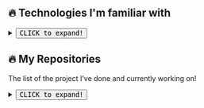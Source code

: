 ## 🔥 Technologies I'm familiar with
<details><br>
<summary><button><kbd><kbd>CLICK</kbd> to expand!</kbd></button></summary>

### Languages:

![Python](https://img.shields.io/badge/Python-3572a5?style=for-the-badge&logo=python&logoColor=ffffff)
![JavaScript](https://img.shields.io/badge/JavaScript-323330?style=for-the-badge&logo=javascript&logoColor=F7DF1E)
![TypeScript](https://img.shields.io/badge/TypeScript-007ACC?style=for-the-badge&logo=typescript&logoColor=white)

### Technologies:

![NodeJS](https://img.shields.io/badge/Node%20js-339933?style=for-the-badge&logo=nodedotjs&logoColor=white)
![Docker](https://img.shields.io/badge/Docker-2CA5E0?style=for-the-badge&logo=docker&logoColor=white)
![Github](https://img.shields.io/badge/GitHub-100000?style=for-the-badge&logo=github&logoColor=white)

### Frameworks:
![ReactJS](https://img.shields.io/badge/React-20232A?style=for-the-badge&logo=react&logoColor=61DAFB)
![NextJS](https://img.shields.io/badge/next%20js-000000?style=for-the-badge&logo=nextdotjs&logoColor=white)
![FastAPI](https://img.shields.io/badge/fastapi-109989?style=for-the-badge&logo=FASTAPI&logoColor=white)
![ExpressJS](https://img.shields.io/badge/Express%20js-000000?style=for-the-badge&logo=express&logoColor=white)

### UI Libraries:
![Tailwind](https://img.shields.io/badge/Tailwind_CSS-38B2AC?style=for-the-badge&logo=tailwind-css&logoColor=white)
![Material-UI](https://img.shields.io/badge/Material%20UI-007FFF?style=for-the-badge&logo=mui&logoColor=white)
![Shadcn/ui](https://img.shields.io/badge/shadcn%2Fui-000000?style=for-the-badge&logo=shadcnui&logoColor=white)

### Databases:
![MySQL](https://img.shields.io/badge/MySQL-005C84?style=for-the-badge&logo=mysql&logoColor=white)
![Postgres](https://img.shields.io/badge/PostgreSQL-316192?style=for-the-badge&logo=postgresql&logoColor=white)
![MongoDB](https://img.shields.io/badge/MongoDB-4EA94B?style=for-the-badge&logo=mongodb&logoColor=white)
![SQLLite](https://img.shields.io/badge/Sqlite-003B57?style=for-the-badge&logo=sqlite&logoColor=white)

</details>

## 🔥 My Repositories
The list of the project I've done and currently working on!
<details>
<summary><button><kbd><kbd>CLICK</kbd> to expand!</kbd></button></summary>

### <a href="https://github.com/FLEYreal/HatBuilders-Website">1. HatBuilders-Website</a>

<blockquote>Website for my Project: HatBuilders. We're creating the best minecraft buildings for other projects, servers and ordinary players. The project is currently under development but the website is completed, check it out: https://hatbuilders.vercel.app/en</blockquote>

![TypeScript](https://img.shields.io/badge/TypeScript-007ACC?style=for-the-badge&logo=typescript&logoColor=white)
![NextJS](https://img.shields.io/badge/next%20js-000000?style=for-the-badge&logo=nextdotjs&logoColor=white)
![Material-UI](https://img.shields.io/badge/Material%20UI-007FFF?style=for-the-badge&logo=mui&logoColor=white)

<img src="assets/images/hatbuilders.png" alt="Image of HatBuilders website" width="800px"/>

### 2. CodeWave Hub

<blockquote>CodeWave Hub provides development services. Its key feature is combination of Freelance and Dev Studios. Unfortunetely though, the project has been closed. Version of website is uploaded to vercel here: https://codewave-hub.ru</blockquote>

![TypeScript](https://img.shields.io/badge/TypeScript-007ACC?style=for-the-badge&logo=typescript&logoColor=white)
![ReactJS](https://img.shields.io/badge/React-20232A?style=for-the-badge&logo=react&logoColor=61DAFB)
![Material-UI](https://img.shields.io/badge/Material%20UI-007FFF?style=for-the-badge&logo=mui&logoColor=white)
![NodeJS](https://img.shields.io/badge/Node%20js-339933?style=for-the-badge&logo=nodedotjs&logoColor=white)
![ExpressJS](https://img.shields.io/badge/Express%20js-000000?style=for-the-badge&logo=express&logoColor=white)

<img src="assets/images/codewave.png" alt="Image of CodeWave website" width="800px"/>

### <a href="https://github.com/FLEYreal/Browser-Home">3. Browser-Home</a>

<blockquote>This is a convenient replacement for basic browser's home page. It's mostly for personal usage but you can also use it if you want to. It will be integrated with my another project: Social AI that will be able to copy my behaviour and answer to message in discord / telegram while I'm idle.</blockquote>

![TypeScript](https://img.shields.io/badge/TypeScript-007ACC?style=for-the-badge&logo=typescript&logoColor=white)
![NextJS](https://img.shields.io/badge/next%20js-000000?style=for-the-badge&logo=nextdotjs&logoColor=white)
![Shadcn/ui](https://img.shields.io/badge/shadcn%2Fui-000000?style=for-the-badge&logo=shadcnui&logoColor=white)
![Tailwind](https://img.shields.io/badge/Tailwind_CSS-38B2AC?style=for-the-badge&logo=tailwind-css&logoColor=white)
![Python](https://img.shields.io/badge/Python-3572a5?style=for-the-badge&logo=python&logoColor=ffffff)
![FastAPI](https://img.shields.io/badge/fastapi-109989?style=for-the-badge&logo=FASTAPI&logoColor=white)
![Postgres](https://img.shields.io/badge/PostgreSQL-316192?style=for-the-badge&logo=postgresql&logoColor=white)

<img src="assets/images/browser-home.png" alt="Image of Browser-Home" width="800px"/>

### <a href="https://github.com/FLEYreal/ChatGPT-Assistant">4. ChatGPT-Assistant</a>

<blockquote>ChatGPT-Assisant that can work in as discord bot or in web-interface (inteface if a clone chatGPT's chat). Can be implemented on website with <iframe> tag. Script contains 3 config, for main, style and language configs. Main one contains all settings for the entire project. Project was made on NodeJS & Express.JS</blockquote>

![JavaScript](https://img.shields.io/badge/JavaScript-323330?style=for-the-badge&logo=javascript&logoColor=F7DF1E)
![NodeJS](https://img.shields.io/badge/Node%20js-339933?style=for-the-badge&logo=nodedotjs&logoColor=white)
![ExpressJS](https://img.shields.io/badge/Express%20js-000000?style=for-the-badge&logo=express&logoColor=white)
![SQLLite](https://img.shields.io/badge/Sqlite-003B57?style=for-the-badge&logo=sqlite&logoColor=white)

### <a href="https://github.com/FLEYreal/Storm-Shop-Project">5. StormShop-Project</a>

<blockquote>Uncompleted StormShop website. This is a shop that sells Nitro, Netflix and other subscriptions to Russian Users unable to purchase them. Also sells scripts for various needs. Website contains main page, page with scripts, search bar and feature to add articles</blockquote>

![TypeScript](https://img.shields.io/badge/TypeScript-007ACC?style=for-the-badge&logo=typescript&logoColor=white)
![Material-UI](https://img.shields.io/badge/Material%20UI-007FFF?style=for-the-badge&logo=mui&logoColor=white)
![NodeJS](https://img.shields.io/badge/Node%20js-339933?style=for-the-badge&logo=nodedotjs&logoColor=white)
![ExpressJS](https://img.shields.io/badge/Express%20js-000000?style=for-the-badge&logo=express&logoColor=white)
![MySQL](https://img.shields.io/badge/MySQL-005C84?style=for-the-badge&logo=mysql&logoColor=white)

<img src="assets/images/stormshop.png" alt="Image of StormShop website" width="800px"/>

### <a href="https://github.com/FLEYreal/Video-Player">6. Video-Player</a>

<blockquote>Convenient video player with a lot of features, see show case here: https://video-player-rust.vercel.app/</blockquote>

![TypeScript](https://img.shields.io/badge/TypeScript-007ACC?style=for-the-badge&logo=typescript&logoColor=white)
![ReactJS](https://img.shields.io/badge/React-20232A?style=for-the-badge&logo=react&logoColor=61DAFB)
![Material-UI](https://img.shields.io/badge/Material%20UI-007FFF?style=for-the-badge&logo=mui&logoColor=white)

<img src="assets/images/video-player.png" alt="Image of Video Player" width="800px"/>

### <a href="https://github.com/FLEYreal/Discord-Message-Spammer">7. Discord-Message-Spammer</a>

<blockquote>This is a discord bot, that can send notifications to all users of discord server it's located. Can be used for mailing to everyone. Bot also has filters, message can be sent to exact role. Has API to send notification with. Project was mde with NodeJS & Express.JS & Typescript</blockquote>

![TypeScript](https://img.shields.io/badge/TypeScript-007ACC?style=for-the-badge&logo=typescript&logoColor=white)
![NodeJS](https://img.shields.io/badge/Node%20js-339933?style=for-the-badge&logo=nodedotjs&logoColor=white)
![ExpressJS](https://img.shields.io/badge/Express%20js-000000?style=for-the-badge&logo=express&logoColor=white)

### <a href="https://github.com/FLEYreal/SAS-Discord-Bot">8. SAS-Discord-Bot</a>

<blockquote>This is a discord bot, that uses API of steam and cs:go to get information about XP of the steam users, sends custom message to discord as XP updated!</blockquote>

![Python](https://img.shields.io/badge/Python-3572a5?style=for-the-badge&logo=python&logoColor=ffffff)

### <a href="https://github.com/FLEYreal/LightShot-Parser">9. LightShot-Parser</a>

<blockquote>Parses LightShot to get random screenshots made by people using lightshot app. Free to use! All docs of usage are in README.md</blockquote>

![Python](https://img.shields.io/badge/Python-3572a5?style=for-the-badge&logo=python&logoColor=ffffff)

</details>

### 🔥 See My Resume Page <a href="https://fleyreal.github.io/">here</a>!
